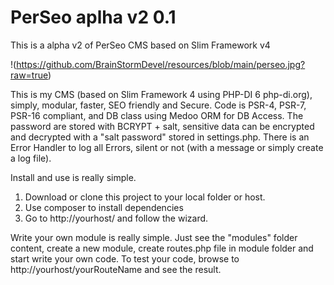 # PerSeo aplha v2 0.1

This is a alpha v2 of PerSeo CMS based on Slim Framework v4

!(https://github.com/BrainStormDevel/resources/blob/main/perseo.jpg?raw=true)

This is my CMS (based on Slim Framework 4 using PHP-DI 6 php-di.org), simply, modular, faster, SEO friendly and Secure. Code is PSR-4, PSR-7, PSR-16 compliant, and DB class using Medoo ORM for DB Access. The password are stored with BCRYPT + salt, sensitive data can be encrypted and decrypted with a "salt password" stored in settings.php. There is an Error Handler to log all Errors, silent or not (with a message or simply create a log file).

Install and use is really simple.

1) Download or clone this project to your local folder or host.
2) Use composer to install dependencies
3) Go to http://yourhost/ and follow the wizard.

Write your own module is really simple. Just see the "modules" folder content, create a new module, create routes.php file in module folder and start write your own code. To test your code, browse to http://yourhost/yourRouteName and see the result.
